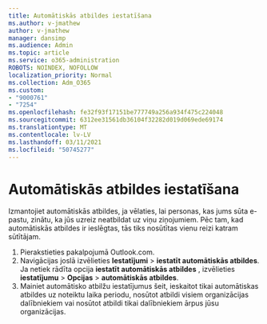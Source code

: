 ```yaml
---
title: Automātiskās atbildes iestatīšana
ms.author: v-jmathew
author: v-jmathew
manager: dansimp
ms.audience: Admin
ms.topic: article
ms.service: o365-administration
ROBOTS: NOINDEX, NOFOLLOW
localization_priority: Normal
ms.collection: Adm_O365
ms.custom:
- "9000761"
- "7254"
ms.openlocfilehash: fe32f93f17151be777749a256a934f475c224048
ms.sourcegitcommit: 6312ee31561db36104f32282d019d069ede69174
ms.translationtype: MT
ms.contentlocale: lv-LV
ms.lasthandoff: 03/11/2021
ms.locfileid: "50745277"
---
```

# <a name="set-up-an-automatic-reply"></a>Automātiskās atbildes iestatīšana

Izmantojiet automātiskās atbildes, ja vēlaties, lai personas, kas jums sūta e-pastu, zinātu, ka jūs uzreiz neatbildat uz viņu ziņojumiem. Pēc tam, kad automātiskās atbildes ir ieslēgtas, tās tiks nosūtītas vienu reizi katram sūtītājam.

1. Pierakstieties pakalpojumā Outlook.com.
2. Navigācijas joslā izvēlieties **Iestatījumi**  >  **iestatīt automātiskās atbildes**. Ja netiek rādīta opcija **iestatīt automātiskās atbildes** , izvēlieties **iestatījumu**  >  **Opcijas**  >  **automātiskās atbildes**.
3. Mainiet automātisko atbilžu iestatījumus šeit, ieskaitot tikai automātiskas atbildes uz noteiktu laika periodu, nosūtot atbildi visiem organizācijas dalībniekiem vai nosūtot atbildi tikai dalībniekiem ārpus jūsu organizācijas.
